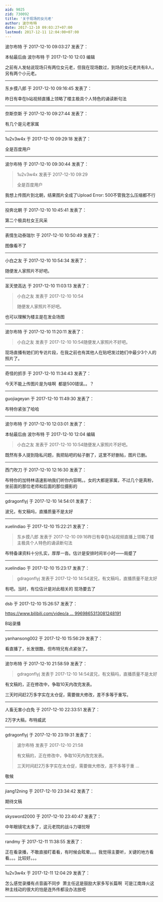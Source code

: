 ```yaml
---
aid: 9025
zid: 730092
title: '关于现场的女元老'
author: 波尔布特
date: 2017-12-10 09:03:27+07:00
lastmod: 2017-12-11 12:04:00+07:00
---
```


波尔布特 于 2017-12-10 09:03:27 发表了：

本帖最后由 波尔布特 于 2017-12-10 12:03 编辑 

之前有人发帖说现场只有两位女元老，但我在现场数过，到场的女元老共有8人，另有两个小元老。

---------

东乡摸八郎 于 2017-12-10 09:16:45 发表了：

昨日有幸在b站视频直播上领略了楼主极具个人特色的诵读断句法

---------

奈斯奈斯 于 2017-12-10 09:27:44 发表了：

有几个是元老家属

---------

1u2v3w4x 于 2017-12-10 09:29:18 发表了：

全是百度用户

---------

波尔布特 于 2017-12-10 09:30:44 发表了：

> 1u2v3w4x 发表于 2017-12-10 09:29
> 
> 全是百度用户



我想上传图片到北朝，结果图片全成了Upload Error: 500不管我怎么压缩都不行

---------

投奔北朝 于 2017-12-10 10:45:41 发表了：

第二个极具杜女王风采

---------

表情生动泰瑞尔 于 2017-12-10 10:50:49 发表了：

图像看不了

---------

小白之友 于 2017-12-10 10:54:34 发表了：

随便发人家照片不好吧。

---------

圣天使高达 于 2017-12-10 11:03:13 发表了：

> 小白之友 发表于 2017-12-10 10:54
> 
> 随便发人家照片不好吧。



也可以理解为楼主是在发会场图

---------

波尔布特 于 2017-12-10 11:20:11 发表了：

> 小白之友 发表于 2017-12-10 10:54随便发人家照片不好吧。



现场直播有她们的专访片段，在我之前也有其他人在贴吧发过她们中最少3个人的照片了。

---------

奇怪的抓手 于 2017-12-10 11:34:43 发表了：

今天不能上传图片是为啥啊  都是500错误。。？

---------

guojiageyan 于 2017-12-10 11:49:30 发表了：

布特你紧张了哈哈

---------

波尔布特 于 2017-12-10 12:03:01 发表了：

本帖最后由 波尔布特 于 2017-12-10 12:04 编辑 


> 
> 小白之友 发表于 2017-12-10 10:54随便发人家照片不好吧。



既然有多人提到隐私问题，我把贴吧的帖子删了，这里不好删帖，图片已删。

---------

西门吹刀 于 2017-12-10 12:16:30 发表了：

布特你的加特林语速影响我们听你内容啊。。女的大都是家属，不过几个是真粉，坐前面的那位老师和后面的那位摄影的

---------

gdragonflyj 于 2017-12-10 14:54:01 发表了：

波兄，有文稿吗，直播质量不是太好

---------

xuelindiao 于 2017-12-10 15:22:21 发表了：

> 东乡摸八郎 发表于 2017-12-10 09:16昨日有幸在b站视频直播上领略了楼主极具个人特色的诵读断句法



布特备课资料十分扎实，厚厚一沓。估计是安排时间半小时——局蹙了

---------

xuelindiao 于 2017-12-10 15:23:17 发表了：

> gdragonflyj 发表于 2017-12-10 14:54波兄，有文稿吗，直播质量不是太好



有吧。当时，有位估计是对此相关的 现场要去了

---------

dsb 于 2017-12-10 15:26:57 发表了：

[https://www.bilibili.com/video/a ... 9969865313081248191](https://www.bilibili.com/video/av17095149/?from=search&seid=9969865313081248191)

B站录播

---------

yanhansong002 于 2017-12-10 15:56:29 发表了：

看直播了，长发很酷，但布特兄有点紧张了。

---------

波尔布特 于 2017-12-10 21:58:59 发表了：

> gdragonflyj 发表于 2017-12-10 14:54波兄，有文稿吗，直播质量不是太好



有文稿的，正在修改中，争取10天内改完发表。

三天时间赶2万多字实在太仓促，需要做大修改，差不多等于重写。

---------

人畜无害小白免 于 2017-12-10 22:33:51 发表了：

2万字大稿，布特威武

---------

gdragonflyj 于 2017-12-10 23:19:31 发表了：

> 波尔布特 发表于 2017-12-10 21:58
> 
> 有文稿的，正在修改中，争取10天内改完发表。
> 
> 三天时间赶2万多字实在太仓促，需要做大修改，差不多等于重 ...



敬候

---------

jiang12ning 于 2017-12-10 23:34:42 发表了：

期待文稿

---------

skysword2000 于 2017-12-10 23:40:47 发表了：

中年眼镜宅太多了，这元老院的战斗力堪忧呀

---------

randmy 于 2017-12-11 11:38:55 发表了：

正在看录播，不敢直接盯着看，有时候会眩晕。。。我觉得主要听，关键的地方看看。。。比较好。。。

---------

1u2v3w4x 于 2017-12-11 12:04:29 发表了：

怎么感觉录播有点音画不同步  萧主任这是鼓励大家多写长篇啊  可是江南烽火这种主线动的很大的怕是连外传都没办法放吧

---------


